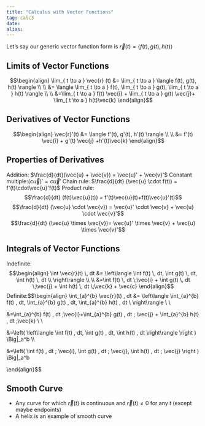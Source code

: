 ```yaml
---
title: "Calculus with Vector Functions"
tag: calc3
date: 
alias:
---
```


Let’s say our generic vector function form is $\vec{r} (t) = \langle f(t), g(t), h(t) \rangle$ 

## Limits of Vector Functions
$$\begin{align}
\lim_{ t \to a } \vec{r} (t) &= \lim_{ t \to a } \langle f(t), g(t), h(t) \rangle \\ \\
&= \langle \lim_{ t \to a } f(t), \lim_{ t \to a } g(t), \lim_{ t \to a } h(t) \rangle \\ \\
&=\lim_{ t \to a } f(t) \vec{i} + \lim_{ t \to a } g(t) \vec{j}+ \lim_{ t \to a } h(t)\vec{k}
\end{align}$$


## Derivatives of Vector Functions 
$$\begin{align}
\vec{r}'(t) &= \langle f'(t), g'(t), h'(t) \rangle \\ \\
&= f'(t) \vec{i} + g'(t) \vec{j} +h'(t)\vec{k}
\end{align}$$
## Properties of Derivatives
Addition: $\frac{d}{dt}(\vec{u} + \vec{v}) = \vec{u}' + \vec{v}'$
Constant multiple:$(c\vec{u})'=c\vec{u}'$
Chain rule: $\frac{d}{dt} (\vec{u} \cdot f(t)) = f'(t)\cdot\vec{u}'f(t)$
Product rule:
$$\frac{d}{dt} (f(t)\vec{u}(t)) = f'(t)\vec{u}(t)+f(t)\vec{u}'(t)$$
$$\frac{d}{dt} (\vec{u} \cdot \vec{v}) = \vec{u}' \cdot \vec{v} + \vec{u} \cdot \vec{v}'$$
$$\frac{d}{dt} (\vec{u} \times \vec{v})= \vec{u}' \times \vec{v} + \vec{u} \times \vec{v}'$$
## Integrals of Vector Functions

Indefinite:
$$\begin{align}
\int \vec{r}(t) \, dt &= \left\langle  \int f(t) \, dt,  \int g(t) \, dt, \int h(t) \, dt \\  \right\rangle \\ \\
&=\int f(t) \, dt  \;\vec{i} + \int g(t) \, dt \;\vec{j} + \int h(t) \, dt \;\vec{k} + \vec{c}  
\end{align}$$
Definite:$$\begin{align}
\int_{a}^{b} \vec{r}(t) \, dt &= \left\langle  \int_{a}^{b} f(t) \, dt, \int_{a}^{b} g(t) \, dt, \int_{a}^{b} h(t) \, dt \\      \right\rangle   \\ \\

&=\int_{a}^{b} f(t) \, dt \;\vec{i}+\int_{a}^{b} g(t) \, dt \; \vec{j} + \int_{a}^{b} h(t) \, dt \;\vec{k} \\ \\

&=\left( \left\langle  \int f(t) \, dt, \int g(t) \, dt, \int h(t) \, dt    \right\rangle  \right ) \Big|_a^b  \\\\

&=\left(   \int f(t) \, dt \; \vec{i}, \int g(t) \, dt \; \vec{j}, \int h(t)  \, dt  \; \vec{j}    \right ) \Big|_a^b

\end{align}$$
## Smooth Curve
- Any curve for which $\vec{r}(t)$ is continuous and $\vec{r}(t)\neq 0$ for any $t$ (except maybe endpoints)
- A helix is an example of smooth curve